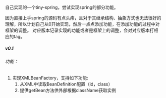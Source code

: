 自己实现的一个tiny-spring，尝试实现spring的部分功能。

因为直接上手spring的源码有点头疼，且对于其继承结构、抽象方式也无法很好的理解，所以计划自己从0开始实现，然后一点点添加功能，在添加功能的过程中对框架的调整。
对应版本记录实现的功能或者是框架上的调整，会对对应版本打相应的tag。

##### v0.1
###### 功能：

1. 实现XMLBeanFactory，支持如下功能:
    1. 从XML中读取BeanDefinition配置（id，class）
    2. 提供getBean方法供外部根据className获取实例
   